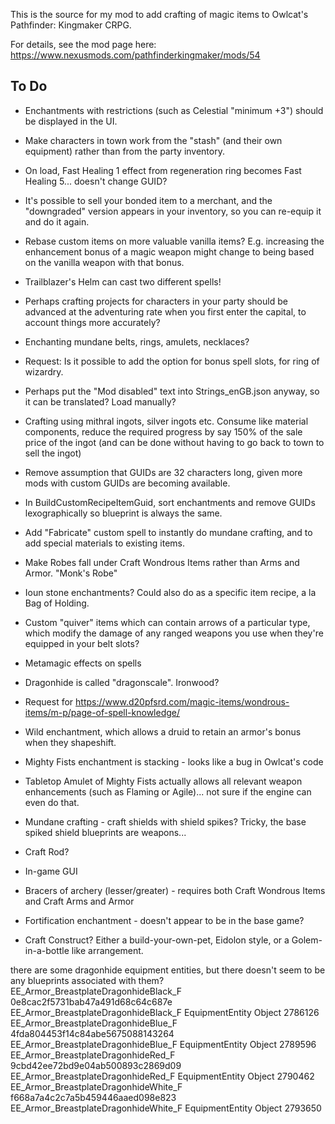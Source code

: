 This is the source for my mod to add crafting of magic items to Owlcat's Pathfinder: Kingmaker CRPG.

For details, see the mod page here: https://www.nexusmods.com/pathfinderkingmaker/mods/54

## To Do

* Enchantments with restrictions (such as Celestial "minimum +3") should be displayed in the UI.
* Make characters in town work from the "stash" (and their own equipment) rather than from the party inventory.
* On load, Fast Healing 1 effect from regeneration ring becomes Fast Healing 5... doesn't change GUID?
* It's possible to sell your bonded item to a merchant, and the "downgraded" version appears in your inventory, so you
        can re-equip it and do it again.

* Rebase custom items on more valuable vanilla items?  E.g. increasing the enhancement bonus of a magic weapon might change to being based on the vanilla weapon with that bonus.
* Trailblazer's Helm can cast two different spells!
* Perhaps crafting projects for characters in your party should be advanced at the adventuring rate when you first enter
        the capital, to account things more accurately?
* Enchanting mundane belts, rings, amulets, necklaces?
* Request: Is it possible to add the option for bonus spell slots, for ring of wizardry.
* Perhaps put the "Mod disabled" text into Strings_enGB.json anyway, so it can be translated?  Load manually?
* Crafting using mithral ingots, silver ingots etc.  Consume like material components, reduce the required progress by
        say 150% of the sale price of the ingot (and can be done without having to go back to town to sell the ingot)
* Remove assumption that GUIDs are 32 characters long, given more mods with custom GUIDs are becoming available.
* In BuildCustomRecipeItemGuid, sort enchantments and remove GUIDs lexographically so blueprint is always the same.
* Add "Fabricate" custom spell to instantly do mundane crafting, and to add special materials to existing items.
* Make Robes fall under Craft Wondrous Items rather than Arms and Armor.  "Monk's Robe"
* Ioun stone enchantments?  Could also do as a specific item recipe, a la Bag of Holding.
* Custom "quiver" items which can contain arrows of a particular type, which modify the damage of any ranged weapons you
        use when they're equipped in your belt slots?
* Metamagic effects on spells
* Dragonhide is called "dragonscale".  Ironwood?
* Request for https://www.d20pfsrd.com/magic-items/wondrous-items/m-p/page-of-spell-knowledge/
* Wild enchantment, which allows a druid to retain an armor's bonus when they shapeshift.

* Mighty Fists enchantment is stacking - looks like a bug in Owlcat's code
* Tabletop Amulet of Mighty Fists actually allows all relevant weapon enhancements (such as Flaming or Agile)... not
        sure if the engine can even do that. 
* Mundane crafting - craft shields with shield spikes?  Tricky, the base spiked shield blueprints are weapons...
* Craft Rod?
* In-game GUI
* Bracers of archery (lesser/greater) - requires both Craft Wondrous Items and Craft Arms and Armor
* Fortification enchantment - doesn't appear to be in the base game?
* Craft Construct?  Either a build-your-own-pet, Eidolon style, or a Golem-in-a-bottle like arrangement.

there are some dragonhide equipment entities, but there doesn't seem to be any blueprints associated with them?
EE_Armor_BreastplateDragonhideBlack_F    0e8cac2f5731bab47a491d68c64c687e    EE_Armor_BreastplateDragonhideBlack_F    EquipmentEntity    Object    2786126
EE_Armor_BreastplateDragonhideBlue_F    4fda804453f14c84abe5675088143264    EE_Armor_BreastplateDragonhideBlue_F    EquipmentEntity    Object    2789596
EE_Armor_BreastplateDragonhideRed_F    9cbd42ee72bd9e04ab500893c2869d09    EE_Armor_BreastplateDragonhideRed_F    EquipmentEntity    Object    2790462
EE_Armor_BreastplateDragonhideWhite_F    f668a7a4c2c7a5b459446aaed098e823    EE_Armor_BreastplateDragonhideWhite_F    EquipmentEntity    Object    2793650